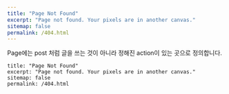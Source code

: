 ```yaml
---
title: "Page Not Found"
excerpt: "Page not found. Your pixels are in another canvas."
sitemap: false
permalink: /404.html
---
```


Page에는 post 처럼 글을 쓰는 것이 아니라 정해진 action이 있는 곳으로 정의합니다.

```
title: "Page Not Found"
excerpt: "Page not found. Your pixels are in another canvas."
sitemap: false
permalink: /404.html
```